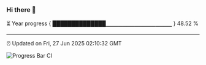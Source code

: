 ### Hi there 👋

⏳ Year progress { ██████████████▁▁▁▁▁▁▁▁▁▁▁▁▁▁▁▁ } 48.52 %

---

⏰ Updated on Fri, 27 Jun 2025 02:10:32 GMT

![Progress Bar CI](https://github.com/DhruviPatel157/GitHub-Actions-Demo/workflows/Progress%20Bar%20CI/badge.svg)
